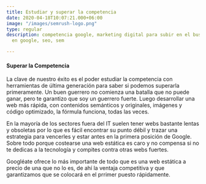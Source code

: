 ```yaml
---
title: Estudiar y superar la competencia
date: 2020-04-18T10:07:21.000+06:00
image: "/images/semrush-logo.png"
type: regular
description: competencia google, marketing digital para subir en el buscador, subir
  en google, seo, sem

---
```

#### Superar la Competencia

La clave de nuestro éxito es el poder estudiar la competencia con herramientas de última generación para saber si podemos superarla primeramente. Un buen guerrero no comienza una batalla que no puede ganar, pero te garantizo que soy un guerrero fuerte. Luego desarrollar una web más rápida, con contenidos semánticos y originales, imágenes y código optimizado, la fórmula funciona, todas las veces.

En la mayoría de los sectores fuera del IT suelen tener webs bastante lentas y obsoletas por lo que es fácil encontrar su punto débil y trazar una estrategia para vencerles y estar antes en la primera posición de Google. Sobre todo porque costearse una web estática es caro y no compensa si no te dedicas a la tecnología y compites contra otras webs fuertes. 

Googléate ofrece lo más importante de todo que es una web estática a precio de una que no lo es, de ahí la ventaja competitiva y que garantizamos que se colocará en el prrimer puesto rápidamente.